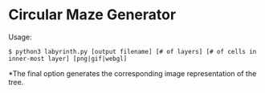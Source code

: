 # Circular Maze Generator
Usage:
```
$ python3 labyrinth.py [output filename] [# of layers] [# of cells in inner-most layer] [png|gif|webgl]
```
\*The final option generates the corresponding image representation of the tree. 
